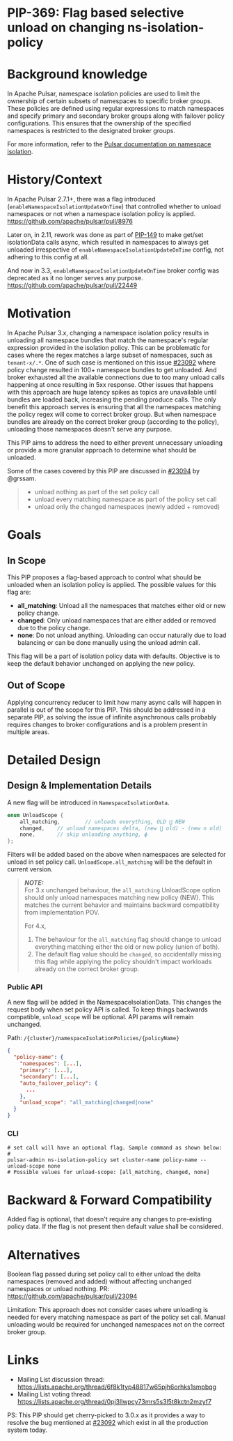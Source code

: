 # PIP-369: Flag based selective unload on changing ns-isolation-policy 

# Background knowledge

In Apache Pulsar, namespace isolation policies are used to limit the ownership of certain subsets of namespaces to specific broker groups. 
These policies are defined using regular expressions to match namespaces and specify primary and secondary broker groups along with failover policy configurations. 
This ensures that the ownership of the specified namespaces is restricted to the designated broker groups.

For more information, refer to the [Pulsar documentation on namespace isolation](https://pulsar.apache.org/docs/next/administration-isolation/#isolation-levels).

# History/Context
In Apache Pulsar 2.7.1+, there was a flag introduced (`enableNamespaceIsolationUpdateOnTime`) that controlled whether to unload namespaces or not when a namespace isolation policy is applied. https://github.com/apache/pulsar/pull/8976

Later on, in 2.11, rework was done as part of [PIP-149](https://github.com/apache/pulsar/issues/14365) to make get/set isolationData calls async, 
which resulted in namespaces to always get unloaded irrespective of `enableNamespaceIsolationUpdateOnTime` config, not adhering to this config at all.

And now in 3.3, `enableNamespaceIsolationUpdateOnTime` broker config was deprecated as it no longer serves any purpose. https://github.com/apache/pulsar/pull/22449

# Motivation

In Apache Pulsar 3.x, changing a namespace isolation policy results in unloading all namespace bundles that match the namespace's regular expression provided in the isolation policy.
This can be problematic for cases where the regex matches a large subset of namespaces, such as `tenant-x/.*`. 
One of such case is mentioned on this issue [#23092](https://github.com/apache/pulsar/issues/23092) where policy change resulted in 100+ namespace bundles to get unloaded.
And broker exhausted all the available connections due to too many unload calls happening at once resulting in 5xx response.
Other issues that happens with this approach are huge latency spikes as topics are unavailable until bundles are loaded back, increasing the pending produce calls.
The only benefit this approach serves is ensuring that all the namespaces matching the policy regex will come to correct broker group. 
But when namespace bundles are already on the correct broker group (according to the policy), unloading those namespaces doesn't serve any purpose.

This PIP aims to address the need to either prevent unnecessary unloading or provide a more granular approach to determine what should be unloaded.

Some of the cases covered by this PIP are discussed in [#23094](https://github.com/apache/pulsar/issues/23094) by @grssam.
> - unload nothing as part of the set policy call
> - unload every matching namespace as part of the policy set call
> - unload only the changed namespaces (newly added + removed)

# Goals

## In Scope
This PIP proposes a flag-based approach to control what should be unloaded when an isolation policy is applied.
The possible values for this flag are:
- **all_matching**: Unload all the namespaces that matches either old or new policy change.
- **changed**: Only unload namespaces that are either added or removed due to the policy change.
- **none**: Do not unload anything. Unloading can occur naturally due to load balancing or can be done manually using the unload admin call.

This flag will be a part of isolation policy data with defaults. Objective is to keep the default behavior unchanged on applying the new policy.

## Out of Scope

Applying concurrency reducer to limit how many async calls will happen in parallel is out of the scope for this PIP. 
This should be addressed in a separate PIP, as solving the issue of infinite asynchronous calls probably requires changes to broker configurations and is a problem present in multiple areas.

# Detailed Design

## Design & Implementation Details

A new flag will be introduced in `NamespaceIsolationData`.

```java
enum UnloadScope {
    all_matching,        // unloads everything, OLD ⋃ NEW
    changed,    // unload namespaces delta, (new ⋃ old) - (new ∩ old) 
    none,       // skip unloading anything, ϕ
};
```
Filters will be added based on the above when namespaces are selected for unload in set policy call.
`UnloadScope.all_matching` will be the default in current version.

> **_NOTE:_**  
> For 3.x unchanged behaviour, the `all_matching` UnloadScope option should only unload namespaces matching new policy (NEW). This matches the current behavior and maintains backward compatibility from implementation POV.
> 
> For 4.x,
> 1. The behaviour for the `all_matching` flag should change to unload everything matching either the old or new policy (union of both).
> 2. The default flag value should be `changed`, so accidentally missing this flag while applying the policy shouldn't impact workloads already on the correct broker group.

### Public API

A new flag will be added in the NamespaceIsolationData. This changes the request body when set policy API is called.
To keep things backwards compatible, `unload_scope` will be optional. API params will remain unchanged.

Path: `/{cluster}/namespaceIsolationPolicies/{policyName}`
```json
{
  "policy-name": {
    "namespaces": [...],
    "primary": [...],
    "secondary": [...],
    "auto_failover_policy": {
      ...
    },
    "unload_scope": "all_matching|changed|none"
  }
}
```

### CLI

```shell
# set call will have an optional flag. Sample command as shown below:
#
pulsar-admin ns-isolation-policy set cluster-name policy-name --unload-scope none
# Possible values for unload-scope: [all_matching, changed, none]
```

# Backward & Forward Compatibility

Added flag is optional, that doesn't require any changes to pre-existing policy data. If the flag is not present then default value shall be considered.

# Alternatives

Boolean flag passed during set policy call to either unload the delta namespaces (removed and added) without affecting unchanged namespaces or unload nothing. PR: https://github.com/apache/pulsar/pull/23094

Limitation: This approach does not consider cases where unloading is needed for every matching namespace as part of the policy set call. 
Manual unloading would be required for unchanged namespaces not on the correct broker group.

# Links

<!--
Updated afterwards
-->
* Mailing List discussion thread: https://lists.apache.org/thread/6f8k1typ48817w65pjh6orhks1smpbqg
* Mailing List voting thread: https://lists.apache.org/thread/0pj3llwpcy73mrs5s3l5t8kctn2mzyf7


PS: This PIP should get cherry-picked to 3.0.x as it provides a way to resolve the bug mentioned at [#23092](https://github.com/apache/pulsar/issues/23092) which exist in all the production system today.